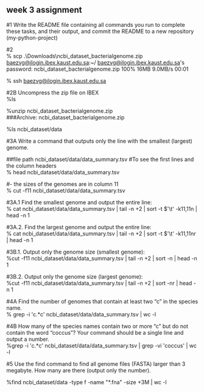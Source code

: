 ## week 3 assignment

#1 Write the README file containing all commands you run to complete these tasks, and their output, and commit the README to a new repository (my-python-project)

#2  
% scp .\Downloads\ncbi_dataset_bacterialgenome.zip baezvg@ilogin.ibex.kaust.edu.sa:~/
baezvg@ilogin.ibex.kaust.edu.sa's password:
ncbi_dataset_bacterialgenome.zip                                                                                  100%   16MB   9.0MB/s   00:01

% ssh baezvg@ilogin.ibex.kaust.edu.sa

#2B Uncompress the zip file on IBEX  
%ls

%unzip ncbi_dataset_bacterialgenome.zip  
###Archive:  ncbi_dataset_bacterialgenome.zip
  
%ls ncbi_dataset/data

#3A Write a command that outputs only the line with the smallest (largest) genome. 

##file path ncbi_dataset/data/data_summary.tsv
#To see the first lines and the column headers  
% head ncbi_dataset/data/data_summary.tsv

#- the sizes of the genomes are in column 11  
% cut -f11 ncbi_dataset/data/data_summary.tsv

#3A.1 Find the smallest genome and output the entire line:  
% cat ncbi_dataset/data/data_summary.tsv | tail -n +2 | sort -t $'\t' -k11,11n | head -n 1

#3A.2. Find the largest genome and output the entire line:  
% cat ncbi_dataset/data/data_summary.tsv | tail -n +2 | sort -t $'\t' -k11,11nr | head -n 1

#3B.1. Output only the genome size (smallest genome):  
%cut -f11 ncbi_dataset/data/data_summary.tsv | tail -n +2 | sort -n | head -n 1

#3B.2. Output only the genome size (largest genome):  
%cut -f11 ncbi_dataset/data/data_summary.tsv | tail -n +2 | sort -nr | head -n 1

#4A Find the number of genomes that contain at least two “c” in the species name.   
% grep -i 'c.*c' ncbi_dataset/data/data_summary.tsv | wc -l

#4B How many of the species names contain two or more “c” but do not contain the word “coccus”? Your command should be a single line and output a number.  
%grep -i 'c.*c' ncbi_dataset/data/data_summary.tsv | grep -vi 'coccus' | wc -l

#5 Use the find command to find all genome files (FASTA) larger than 3 megabyte. How many are there (output only the number).

%find ncbi_dataset/data -type f -name "*.fna" -size +3M | wc -l

